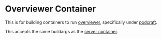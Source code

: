 Overviewer Container
====================

This is for building containers to run [overviewer](https://overviewer.org/), specifically under [podcraft](https://github.com/minecraft-podman/podcraft).


This accepts the same buildargs as the [server container](https://github.com/minecraft-podman/container-server).
